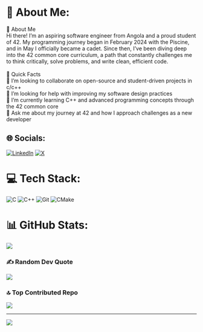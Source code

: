 # 💫 About Me:
👋 About Me<br>Hi there! I’m an aspiring software engineer from Angola and a proud student of 42. My programming journey began in February 2024 with the Piscine, and in May I officially became a cadet. Since then, I’ve been diving deep into the 42 common core curriculum, a path that constantly challenges me to think critically, solve problems, and write clean, efficient code.<br><br>🌟 Quick Facts<br>👯 I’m looking to collaborate on open-source and student-driven projects in c/c++<br>🤝 I’m looking for help with improving my software design practices<br>🌱 I’m currently learning C++ and advanced programming concepts through the 42 common core<br>💬 Ask me about my journey at 42 and how I approach challenges as a new developer

## 🌐 Socials:
[![LinkedIn](https://img.shields.io/badge/LinkedIn-%230077B5.svg?logo=linkedin&logoColor=white)](https://linkedin.com/in/0xchg) [![X](https://img.shields.io/badge/X-black.svg?logo=X&logoColor=white)](https://x.com/0xchg) 

# 💻 Tech Stack:
![C](https://img.shields.io/badge/c-%2300599C.svg?style=flat&logo=c&logoColor=white) ![C++](https://img.shields.io/badge/c++-%2300599C.svg?style=flat&logo=c%2B%2B&logoColor=white) ![Git](https://img.shields.io/badge/git-%23F05033.svg?style=flat&logo=git&logoColor=white) ![CMake](https://img.shields.io/badge/CMake-%23008FBA.svg?style=flat&logo=cmake&logoColor=white)
# 📊 GitHub Stats:
![](https://github-readme-stats.vercel.app/api/top-langs/?username=0xchg&theme=dark&hide_border=false&include_all_commits=false&count_private=false&layout=compact)

### ✍️ Random Dev Quote
![](https://quotes-github-readme.vercel.app/api?type=horizontal&theme=radical)

### 🔝 Top Contributed Repo
![](https://github-contributor-stats.vercel.app/api?username=0xchg&limit=5&theme=dark&combine_all_yearly_contributions=true)

---
[![](https://visitcount.itsvg.in/api?id=0xchg&icon=0&color=0)](https://visitcount.itsvg.in)

<!-- Proudly created with GPRM ( https://gprm.itsvg.in ) -->

